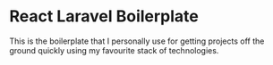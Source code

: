 # React Laravel Boilerplate

This is the boilerplate that I personally use for getting projects off the ground quickly using my favourite stack of technologies.
